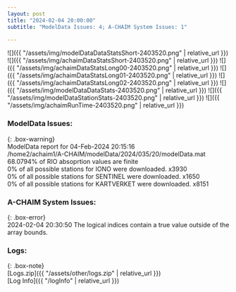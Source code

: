 ```yaml
---
layout: post
title: "2024-02-04 20:00:00"
subtitle: "ModelData Issues: 4; A-CHAIM System Issues: 1"

---
```


![]({{ "/assets/img/modelDataDataStatsShort-2403520.png" | relative_url }})
![]({{ "/assets/img/achaimDataStatsShort-2403520.png" | relative_url }})
![]({{ "/assets/img/achaimDataStatsLong00-2403520.png" | relative_url }})
![]({{ "/assets/img/achaimDataStatsLong01-2403520.png" | relative_url }})
![]({{ "/assets/img/achaimDataStatsLong02-2403520.png" | relative_url }})
![]({{ "/assets/img/modelDataDataStats-2403520.png" | relative_url }})
![]({{ "/assets/img/modelDataStationStats-2403520.png" | relative_url }})
![]({{ "/assets/img/achaimRunTime-2403520.png" | relative_url }})


### ModelData Issues:  
  
{: .box-warning}  
 ModelData report for 04-Feb-2024 20:15:16   
 /home2/achaim1/A-CHAIM/modelData/2024/035/20/modelData.mat   
 68.0794% of RIO absoprtion values are finite   
 0% of all possible stations for IONO were downloaded. x3930   
 0% of all possible stations for SENTINEL were downloaded. x1650   
 0% of all possible stations for KARTVERKET were downloaded. x8151   
  
### A-CHAIM System Issues:  
  
{: .box-error}  
2024-02-04 20:30:50 The logical indices contain a true value outside of the array bounds.  

### Logs:  
  
{: .box-note}  
[Logs.zip]({{ "/assets/other/logs.zip" | relative_url }})  
[Log Info]({{ "/logInfo" | relative_url }})  
